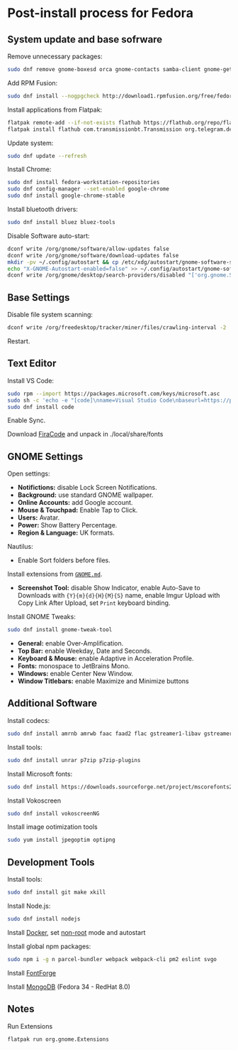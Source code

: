 # Post-install process for Fedora

## System update and base sofrware

Remove unnecessary packages:

```sh
sudo dnf remove gnome-boxesd orca gnome-contacts samba-client gnome-getting-started-docs nautilus-sendto gnome-shell-extension-* gnome-characters gnome-maps simple-scan virtualbox-guest-additions gedit gnome-boxes gnome-tour
```

Add RPM Fusion:

```sh
sudo dnf install --nogpgcheck http://download1.rpmfusion.org/free/fedora/rpmfusion-free-release-$(rpm -E %fedora).noarch.rpm http://download1.rpmfusion.org/nonfree/fedora/rpmfusion-nonfree-release-$(rpm -E %fedora).noarch.rpm
```

Install applications from Flatpak:

```sh
flatpak remote-add --if-not-exists flathub https://flathub.org/repo/flathub.flatpakrepo
flatpak install flathub com.transmissionbt.Transmission org.telegram.desktop org.gimp.GIMP us.zoom.Zoom org.freedesktop.Platform.ffmpeg-full/x86_64/19.08 org.inkscape.Inkscape org.gnome.Extensions
```

Update system:

```sh
sudo dnf update --refresh
```

Install Chrome:

```sh
sudo dnf install fedora-workstation-repositories
sudo dnf config-manager --set-enabled google-chrome
sudo dnf install google-chrome-stable
```

Install bluetooth drivers:

```sh
sudo dnf install bluez bluez-tools
```

Disable Software auto-start:

```sh
dconf write /org/gnome/software/allow-updates false
dconf write /org/gnome/software/download-updates false
mkdir -pv ~/.config/autostart && cp /etc/xdg/autostart/gnome-software-service.desktop ~/.config/autostart/
echo "X-GNOME-Autostart-enabled=false" >> ~/.config/autostart/gnome-software-service.desktop
dconf write /org/gnome/desktop/search-providers/disabled "['org.gnome.Software.desktop']"
```

## Base Settings

Disable file system scanning:

```sh
dconf write /org/freedesktop/tracker/miner/files/crawling-interval -2
```

Restart.

## Text Editor

Install VS Code:

```sh
sudo rpm --import https://packages.microsoft.com/keys/microsoft.asc
sudo sh -c 'echo -e "[code]\nname=Visual Studio Code\nbaseurl=https://packages.microsoft.com/yumrepos/vscode\nenabled=1\ngpgcheck=1\ngpgkey=https://packages.microsoft.com/keys/microsoft.asc" > /etc/yum.repos.d/vscode.repo'
sudo dnf install code
```

Enable Sync.

Download [FiraCode](https://github.com/tonsky/FiraCode) and unpack in ./local/share/fonts

## GNOME Settings

Open settings:

* **Notifictions:** disable Lock Screen Notifications.
* **Background:** use standard GNOME wallpaper.
* **Online Accounts:** add Google account.
* **Mouse & Touchpad:** Enable Tap to Click.
* **Users:** Avatar.
* **Power:** Show Battery Percentage.
* **Region & Language:** UK formats.

Nautilus:

* Enable Sort folders before files.

Install extensions from [`GNOME.md`](./GNOME.md).

* **Screenshot Tool:** disable Show Indicator, enable Auto-Save to Downloads
  with `{Y}{m}{d}{H}{M}{S}` name, enable Imgur Upload
  with Copy Link After Upload, set `Print` keyboard binding.

Install GNOME Tweaks:

```sh
sudo dnf install gnome-tweak-tool
```

* **General:** enable Over-Amplification.
* **Top Bar:** enable Weekday, Date and Seconds.
* **Keyboard & Mouse:** enable Adaptive in Acceleration Profile.
* **Fonts:** monospace to JetBrains Mono.
* **Windows:** enable Center New Window.
* **Window Titlebars:** enable Maximize and Minimize buttons

## Additional Software

Install codecs:

```sh
sudo dnf install amrnb amrwb faac faad2 flac gstreamer1-libav gstreamer1-plugins-bad-freeworld gstreamer-ffmpeg gstreamer-plugins-bad-nonfree gstreamer-plugins-espeak gstreamer-plugins-ugly lame libdca libmad libmatroska x264 x265 xvidcore gstreamer1-plugins-bad-free gstreamer1-plugins-base gstreamer1-plugins-good gstreamer-plugins-bad gstreamer1-plugins-ugly-free mpv xorg-x11-drv-intel intel-media-driver
```

Install tools:

```sh
sudo dnf install unrar p7zip p7zip-plugins
```

Install Microsoft fonts:

```sh
sudo dnf install https://downloads.sourceforge.net/project/mscorefonts2/rpms/msttcore-fonts-installer-2.6-1.noarch.rpm
```

Install Vokoscreen

```sh
sudo dnf install vokoscreenNG
```

Install image ootimization tools

```sh
sudo yum install jpegoptim optipng
```

## Development Tools

Install tools:

```sh
sudo dnf install git make xkill
```

Install Node.js:

```sh
sudo dnf install nodejs
```

Install [Docker](https://docs.docker.com/engine/install/fedora/), set [non-root](https://docs.docker.com/engine/install/linux-postinstall/) mode and autostart

Install global npm packages:

```sh
sudo npm i -g n parcel-bundler webpack webpack-cli pm2 eslint svgo
```

Install [FontForge](http://designwithfontforge.com/en-US/Installing_Fontforge.html)

Install [MongoDB](https://www.mongodb.com/try/download/community) (Fedora 34 - RedHat 8.0)

## Notes

Run Extensions

```sh
flatpak run org.gnome.Extensions
```
